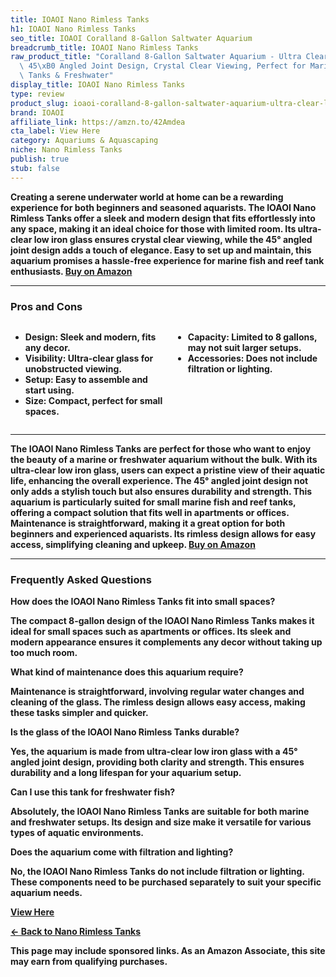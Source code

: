 ```yaml
---
title: IOAOI Nano Rimless Tanks
h1: IOAOI Nano Rimless Tanks
seo_title: IOAOI Coralland 8-Gallon Saltwater Aquarium
breadcrumb_title: IOAOI Nano Rimless Tanks
raw_product_title: "Coralland 8-Gallon Saltwater Aquarium - Ultra Clear Low Iron Glass,\
  \ 45\xB0 Angled Joint Design, Crystal Clear Viewing, Perfect for Marine Fish & Reef\
  \ Tanks & Freshwater"
display_title: IOAOI Nano Rimless Tanks
type: review
product_slug: ioaoi-coralland-8-gallon-saltwater-aquarium-ultra-clear-low-iron-glass-2630648e
brand: IOAOI
affiliate_link: https://amzn.to/42Amdea
cta_label: View Here
category: Aquariums & Aquascaping
niche: Nano Rimless Tanks
publish: true
stub: false
---
```


<div id="intro" class="full-width">
  <p><strong>Creating a serene underwater world at home can be a rewarding experience for both beginners and seasoned aquarists. The IOAOI Nano Rimless Tanks offer a sleek and modern design that fits effortlessly into any space, making it an ideal choice for those with limited room. Its ultra-clear low iron glass ensures crystal clear viewing, while the 45° angled joint design adds a touch of elegance. Easy to set up and maintain, this aquarium promises a hassle-free experience for marine fish and reef tank enthusiasts. <a href="https://amzn.to/42Amdea" rel="nofollow sponsored noopener" target="_blank"><strong>Buy on Amazon</strong></a></p>
</div>

<hr />
<h3 id="pros-cons">Pros and Cons</h3>
<div class="pc-grid" style="display:grid;grid-template-columns:1fr 1fr;gap:16px;">
  <ul>
    <li><strong>Design:</strong> Sleek and modern, fits any decor.</li>
    <li><strong>Visibility:</strong> Ultra-clear glass for unobstructed viewing.</li>
    <li><strong>Setup:</strong> Easy to assemble and start using.</li>
    <li><strong>Size:</strong> Compact, perfect for small spaces.</li>
  </ul>
  <ul>
    <li><strong>Capacity:</strong> Limited to 8 gallons, may not suit larger setups.</li>
    <li><strong>Accessories:</strong> Does not include filtration or lighting.</li>
  </ul>
</div>
<hr />

<div class="full-width">
  <p>The IOAOI Nano Rimless Tanks are perfect for those who want to enjoy the beauty of a marine or freshwater aquarium without the bulk. With its ultra-clear low iron glass, users can expect a pristine view of their aquatic life, enhancing the overall experience. The 45° angled joint design not only adds a stylish touch but also ensures durability and strength. This aquarium is particularly suited for small marine fish and reef tanks, offering a compact solution that fits well in apartments or offices. Maintenance is straightforward, making it a great option for both beginners and experienced aquarists. Its rimless design allows for easy access, simplifying cleaning and upkeep. <a href="https://amzn.to/42Amdea" rel="nofollow sponsored noopener" target="_blank"><strong>Buy on Amazon</strong></a></p>
</div>

<hr />
<h3 id="faqs">Frequently Asked Questions</h3>

<p><strong>How does the IOAOI Nano Rimless Tanks fit into small spaces?</strong></p>
<p>The compact 8-gallon design of the IOAOI Nano Rimless Tanks makes it ideal for small spaces such as apartments or offices. Its sleek and modern appearance ensures it complements any decor without taking up too much room.</p>

<p><strong>What kind of maintenance does this aquarium require?</strong></p>
<p>Maintenance is straightforward, involving regular water changes and cleaning of the glass. The rimless design allows easy access, making these tasks simpler and quicker.</p>

<p><strong>Is the glass of the IOAOI Nano Rimless Tanks durable?</strong></p>
<p>Yes, the aquarium is made from ultra-clear low iron glass with a 45° angled joint design, providing both clarity and strength. This ensures durability and a long lifespan for your aquarium setup.</p>

<p><strong>Can I use this tank for freshwater fish?</strong></p>
<p>Absolutely, the IOAOI Nano Rimless Tanks are suitable for both marine and freshwater setups. Its design and size make it versatile for various types of aquatic environments.</p>

<p><strong>Does the aquarium come with filtration and lighting?</strong></p>
<p>No, the IOAOI Nano Rimless Tanks do not include filtration or lighting. These components need to be purchased separately to suit your specific aquarium needs.</p>
<p><a class="btn" href="https://amzn.to/42Amdea" target="_blank" rel="nofollow sponsored noopener">View Here</a></p>
<p><a href="/roundups/aquariums-aquascaping/nano-rimless-tanks/">← Back to Nano Rimless Tanks</a></p>
<aside class="disclosure">This page may include sponsored links. As an Amazon Associate, this site may earn from qualifying purchases.</aside>
